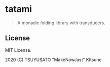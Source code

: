 # tatami

> A monadic folding library with transducers.

## License

MIT License.

2020 (C) TSUYUSATO "MakeNowJust" Kitsune
